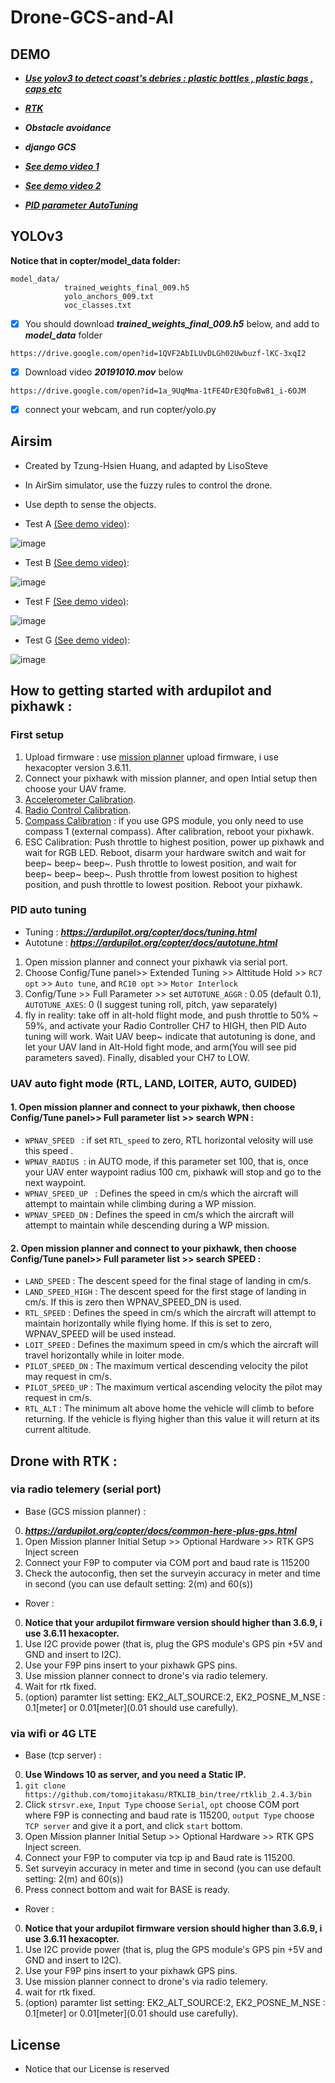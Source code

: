# Drone-GCS-and-AI
## DEMO

* ***[Use yolov3 to detect coast's debries : plastic bottles , plastic bags , caps etc](https://drive.google.com/file/d/15HNY2gMDhPa_sieLgT28_APcT03e1TX1/view?usp=sharing)***

* ***[RTK](https://drive.google.com/file/d/1jjvXl_TojcVaHIFGIpz3gNLZ7TZ8hiRM/view?usp=sharing)***

* ***Obstacle avoidance***

* ***django GCS***

* ***[See demo video 1](https://drive.google.com/open?id=1H6hfDKPacrxpqa3XGIi3flVTbuDY8Ano)***

* ***[See demo video 2](https://drive.google.com/open?id=1Lma_kVY98y7Zlkeo5f46-ZTPgNvyxGDc)***

* ***[PID parameter AutoTuning](https://drive.google.com/open?id=12vV1WJXvEIu-ZyxeH2k5318cdNbjx9j2)***


## YOLOv3

**Notice that in copter/model_data folder:**

```
model_data/
            trained_weights_final_009.h5
            yolo_anchors_009.txt
            voc_classes.txt 
```

- [x] You should download ***trained_weights_final_009.h5*** below, and add to ***model_data*** folder
``` 
https://drive.google.com/open?id=1QVF2AbILUvDLGh02Uwbuzf-lKC-3xqI2
```
 
- [x] Download video ***20191010.mov*** below
```
https://drive.google.com/open?id=1a_9UqMma-1tFE4DrE3QfoBw81_i-6OJM
```

- [x] connect your webcam, and run copter/yolo.py

## Airsim
* Created by Tzung-Hsien Huang, and adapted by LisoSteve
* In AirSim simulator, use the fuzzy rules to control the drone.
* Use depth to sense the objects.

* Test A [ (See demo video)](https://drive.google.com/open?id=1oGbn28wQA_o-EyqqzDqoxLLuQZKde3WK):

![image](https://github.com/LiaoSteve/Drone-GCS-and-AI/blob/django_app/airsim/ForAirSim/Data_gif_A.gif)

* Test B [ (See demo video)](https://drive.google.com/open?id=1G7rWvAg8GuQ7e9GqmgrFNUia2IaKj6rS):

![image](https://github.com/LiaoSteve/Drone-GCS-and-AI/blob/django_app/airsim/ForAirSim/Data_gif_B.gif)

* Test F [ (See demo video)](https://drive.google.com/open?id=1KNb6ggzH0gUVQc07_ZdVgUQq8zr_T9sn):

![image](https://github.com/LiaoSteve/Drone-GCS-and-AI/blob/django_app/airsim/ForAirSim/Data_gif_F.gif)

* Test G [ (See demo video)](https://drive.google.com/open?id=1Bwu4uhnbphOmDBdiDrkOj26QjXSGpqfg):

![image](https://github.com/LiaoSteve/Drone-GCS-and-AI/blob/django_app/airsim/ForAirSim/Data_gif_G.gif)

## How to getting started with ardupilot and pixhawk : 
### First setup
1. Upload firmware : use [mission planner](https://ardupilot.org/planner/docs/mission-planner-installation.html) upload firmware, i use hexacopter version 3.6.11.
2. Connect your pixhawk with mission planner, and open Intial setup then choose your UAV frame.
3. [Accelerometer Calibration](https://ardupilot.org/copter/docs/common-accelerometer-calibration.html?highlight=calibration).
4. [Radio Control Calibration](https://ardupilot.org/copter/docs/common-radio-control-calibration.html?highlight=calibration).
5. [Compass Calibration](https://ardupilot.org/copter/docs/common-compass-calibration-in-mission-planner.html?highlight=calibration) : if you use GPS module, you only need to use compass 1 (external compass). After calibration, reboot your pixhawk.
6. ESC Calibration: Push throttle to highest position, power up pixhawk and wait for RGB LED. Reboot, disarm your hardware switch and wait for beep~ beep~ beep~. Push throttle to lowest position, and wait for beep~ beep~ beep~. Push throttle from lowest position to highest position, and push throttle to lowest position. Reboot your pixhawk.

### PID auto tuning
* Tuning   : ***https://ardupilot.org/copter/docs/tuning.html***
* Autotune : ***https://ardupilot.org/copter/docs/autotune.html***
1. Open mission planner and connect your pixhawk via serial port.
2. Choose Config/Tune panel>> Extended Tuning >> Alttitude Hold >> `RC7 opt` >> `Auto tune`, and `RC10 opt` >> `Motor Interlock`
3. Config/Tune >> Full Parameter >> set `AUTOTUNE_AGGR` : 0.05 (default 0.1),  `AUTOTUNE_AXES`: 0 (I suggest tuning roll, pitch, yaw separately)
4. fly in reality: take off in alt-hold flight mode, and push throttle to 50% ~ 59%, and activate your Radio Controller CH7 to HIGH, then PID Auto tuning will work. Wait UAV beep~ indicate that autotuning is done, and let your UAV land in Alt-Hold fight mode, and arm(You will see pid parameters saved). Finally, disabled your CH7 to LOW.

### UAV auto fight mode (RTL, LAND, LOITER, AUTO, GUIDED)
#### 1. Open mission planner and connect to your pixhawk, then choose Config/Tune panel>> Full parameter list >> search WPN :
* `WPNAV_SPEED ` : if set `RTL_speed` to zero, RTL horizontal velosity will use this speed .
* `WPNAV_RADIUS `: in AUTO mode, if this parameter set 100, that is, once your UAV enter waypoint radius 100 cm, pixhawk will stop and go to the next waypoint. 
* `WPNAV_SPEED_UP ` : Defines the speed in cm/s which the aircraft will attempt to maintain while climbing during a WP mission.
* `WPNAV_SPEED_DN`  : Defines the speed in cm/s which the aircraft will attempt to maintain while descending during a WP mission.
#### 2. Open mission planner and connect to your pixhawk, then choose Config/Tune panel>> Full parameter list >> search SPEED :
* `LAND_SPEED` : The descent speed for the final stage of landing in cm/s.
* `LAND_SPEED_HIGH` : The descent speed for the first stage of landing in cm/s. If this is zero then WPNAV_SPEED_DN is used.
* `RTL_SPEED` : Defines the speed in cm/s which the aircraft will attempt to maintain horizontally while flying home. If this is set to zero, WPNAV_SPEED will be used instead.
* `LOIT_SPEED` : Defines the maximum speed in cm/s which the aircraft will travel horizontally while in loiter mode.
* `PILOT_SPEED_DN` : The maximum vertical descending velocity the pilot may request in cm/s.
* `PILOT_SPEED_UP` : The maximum vertical ascending velocity the pilot may request in cm/s.
* `RTL_ALT` : The minimum alt above home the vehicle will climb to before returning.  If the vehicle is flying higher than this value it will return at its current altitude.

## Drone with RTK :
### via radio telemery (serial port)
* Base (GCS mission planner) :
0. ***https://ardupilot.org/copter/docs/common-here-plus-gps.html***
1. Open Mission planner Initial Setup >> Optional Hardware >> RTK GPS Inject screen
2. Connect your F9P to computer via COM port and baud rate is 115200
3. Check the autoconfig, then set the surveyin accuracy in meter and time in second (you can use default setting: 2(m) and 60(s)) 

* Rover :
0. **Notice that your ardupilot firmware version should higher than 3.6.9, i use 3.6.11 hexacopter.**
1. Use I2C provide power (that is, plug the GPS module's GPS pin +5V and GND and insert to I2C).
2. Use your F9P pins insert to your pixhawk GPS pins.
3. Use mission planner connect to drone's via radio telemery.
4. Wait for rtk fixed.
5. (option) paramter list setting: EK2_ALT_SOURCE:2, EK2_POSNE_M_NSE : 0.1[meter] or 0.01[meter](0.01 should use carefully).

### via wifi or 4G LTE
* Base (tcp server) :
0. **Use Windows 10 as server, and you need a Static IP.**
1. `git clone https://github.com/tomojitakasu/RTKLIB_bin/tree/rtklib_2.4.3/bin`
2. Click `strsvr.exe`, `Input Type` choose `Serial`, `opt` choose COM port where F9P is connecting and baud rate is 115200, `output Type` choose `TCP server` and give it a port, and click `start` bottom.
3. Open Mission planner Initial Setup >> Optional Hardware >> RTK GPS Inject screen.
4. Connect your F9P to computer via tcp ip and Baud rate is 115200.
5. Set surveyin accuracy in meter and time in second (you can use default setting: 2(m) and 60(s)) 
6. Press connect bottom and wait for BASE is ready.

* Rover :
0. **Notice that your ardupilot firmware version should higher than 3.6.9, i use 3.6.11 hexacopter.**
1. Use I2C provide power (that is, plug the GPS module's GPS pin +5V and GND and insert to I2C).
2. Use your F9P pins insert to your pixhawk GPS pins.
3. Use mission planner connect to drone's via radio telemery.
4. wait for rtk fixed.
5. (option) paramter list setting: EK2_ALT_SOURCE:2, EK2_POSNE_M_NSE : 0.1[meter] or 0.01[meter](0.01 should use carefully).

## License 
* Notice that our License is reserved








